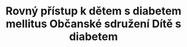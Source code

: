 ---
id: 3ddecd49-fb35-4f37-b268-e76dfb2e8527
title: Rovný přístup k dětem s diabetem mellitus Občanské sdružení Dítě s diabetem
price: 40
year: 2012
description: Projekt je zaměřen na vzdělávání pedagogů mateřských škol, tak aby usnadnil plnohodnotné zapojení dětí s diabetem do kolektivu například v rámci sportovních aktivit apod. Zároveň seznámí blíže pedagogy s problematikou této nemoci a naučí je poradit si v nejrůznějších každodenních situacích s diabetem spojených.
kouskovani: false
locationName: undefined
position:
  lng: 18.2867949098263
  lat: 49.83475325926909
---